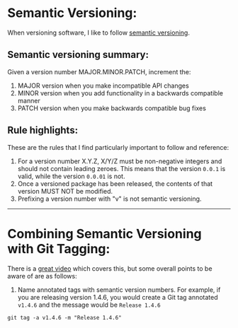 # Semantic Versioning:
When versioning software, I like to follow [semantic versioning](https://github.com/semver/semver/blob/master/semver.md).

## Semantic versioning summary:
Given a version number MAJOR.MINOR.PATCH, increment the:
1. MAJOR version when you make incompatible API changes
2. MINOR version when you add functionality in a backwards compatible manner
3. PATCH version when you make backwards compatible bug fixes

## Rule highlights:
These are the rules that I find particularly important to follow and reference:
1. For a version number X.Y.Z, X/Y/Z must be non-negative integers and should not contain leading zeroes. This means that the version `0.0.1` is valid, while the version `0.0.01` is not.
2. Once a versioned package has been released, the contents of that version MUST NOT be modified.
3. Prefixing a version number with "v" is not semantic versioning.

---

# Combining Semantic Versioning with Git Tagging:
There is a [great video](https://www.youtube.com/watch?v=4wPjo5C-v8Y) which covers this, but some overall points to be aware of are as follows:
1. Name annotated tags with semantic version numbers. For example, if you are releasing version 1.4.6, you would create a Git tag annotated `v1.4.6` and the message would be `Release 1.4.6`
  ```
  git tag -a v1.4.6 -m "Release 1.4.6"
  ```
